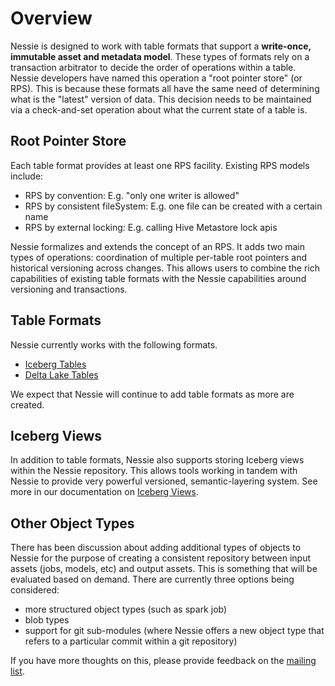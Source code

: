 # Overview

Nessie is designed to work with table formats that support a **write-once, immutable asset 
and metadata model**. These types of formats rely on a transaction arbitrator to decide 
the order of operations within a table. Nessie developers have named this operation a "root 
pointer store" (or RPS). This is because these formats all have the same need of 
determining what is the "latest" version of data. This decision needs to be maintained 
via a check-and-set operation about what the current state of a table is.

## Root Pointer Store
Each table format provides at least one RPS facility. Existing RPS models include:

* RPS by convention: E.g. "only one writer is allowed"
* RPS by consistent fileSystem: E.g. one file can be created with a certain name
* RPS by external locking: E.g. calling Hive Metastore lock apis

Nessie formalizes and extends the concept of an RPS. It adds two main types 
of operations: coordination of multiple per-table root pointers and historical versioning 
across changes. This allows users to combine the rich capabilities of existing table 
formats with the Nessie capabilities around versioning and transactions.

## Table Formats

Nessie currently works with the following formats.
 
* [Iceberg Tables](iceberg.md)
* [Delta Lake Tables](deltalake.md)

We expect that Nessie will continue to add table formats as more are created.

## Iceberg Views

In addition to table formats, Nessie also supports storing Iceberg views within the Nessie 
repository. This allows tools working in tandem with Nessie to provide very powerful versioned, 
semantic-layering system. See more in our documentation on [Iceberg Views](views.md).

## Other Object Types

There has been discussion about adding additional types of objects to Nessie for the 
purpose of creating a consistent repository between input assets (jobs, models, etc) 
and output assets. This is something that will be evaluated based on demand. There are 
currently three options being considered: 
- more structured object types (such as spark job)
- blob types
- support for git sub-modules (where Nessie offers a new object type that refers to a particular commit within a git repository)

If you have more thoughts on this, please provide feedback on the [mailing list](https://groups.google.com/g/projectnessie/).
